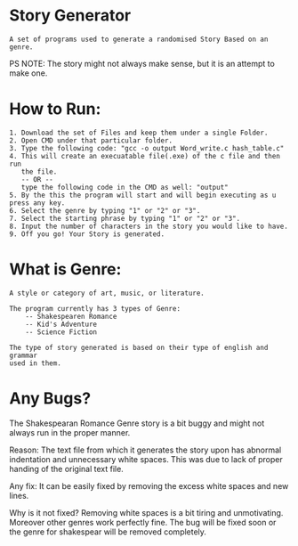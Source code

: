 # Story Generator
	A set of programs used to generate a randomised Story Based on an genre.

PS NOTE: The story might not always make sense, but it is an attempt to 
make one.

# How to Run:
	1. Download the set of Files and keep them under a single Folder.
	2. Open CMD under that particular folder.
	3. Type the following code: "gcc -o output Word_write.c hash_table.c"
	4. This will create an execuatable file(.exe) of the c file and then run
	   the file.
	   -- OR --
	   type the following code in the CMD as well: "output"
	5. By the this the program will start and will begin executing as u press any key.
	6. Select the genre by typing "1" or "2" or "3".
	7. Select the starting phrase by typing "1" or "2" or "3".
	8. Input the number of characters in the story you would like to have.
	9. Off you go! Your Story is generated.

# What is Genre:
	A style or category of art, music, or literature.

	The program currently has 3 types of Genre: 
		-- Shakespearen Romance
		-- Kid's Adventure
		-- Science Fiction

	The type of story generated is based on their type of english and grammar 
	used in them.

# Any Bugs?
The Shakespearan Romance Genre story is a bit buggy and might not always
run in the proper manner.

Reason: The text file from which it generates the story upon has abnormal indentation 
and unnecessary white spaces. This was due to lack of proper handing of the original
text file.

Any fix: It can be easily fixed by removing the excess white spaces and new lines.

Why is it not fixed?
	Removing white spaces is a bit tiring and unmotivating. Moreover other genres work
	perfectly fine. The bug will be fixed soon or the genre for shakespear will be removed
	completely.